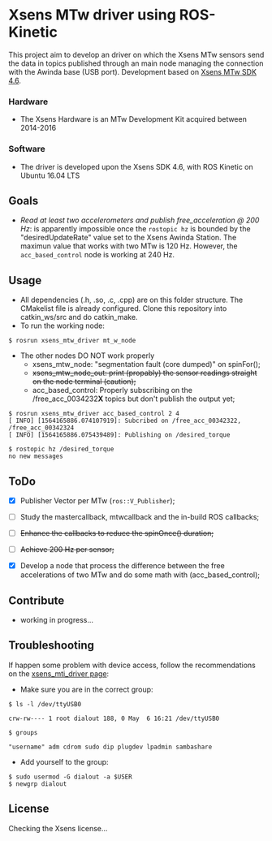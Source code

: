 # Xsens MTw driver using ROS-Kinetic

This project aim to develop an driver on which the Xsens MTw sensors send the data in topics published through an main node managing the
connection with the Awinda base (USB port). Development based on [Xsens MTw SDK 4.6](https://www.xsens.com/mt-software-suite-mtw-awinda/).

### Hardware

- The Xsens Hardware is an MTw Development Kit acquired between 2014-2016

### Software

- The driver is developed upon the Xsens SDK 4.6, with ROS Kinetic on Ubuntu 16.04 LTS

## Goals

- _Read at least two accelerometers and publish free_acceleration @ 200 Hz_: is apparently impossible once the `rostopic hz`
is bounded by the "desiredUpdateRate" value set to the Xsens Awinda Station. The maximun value that works with two MTw is 120 Hz.
However, the `acc_based_control` node is working at 240 Hz.

## Usage

- All dependencies (.h, .so, .c, .cpp) are on this folder structure. The CMakelist file is already configured. Clone this repository into
catkin_ws/src and do catkin_make. 
- To run the working node:

```
$ rosrun xsens_mtw_driver mt_w_node
```

- The other nodes DO NOT work properly
    - xsens_mtw_node: "segmentation fault (core dumped)" on spinFor();
    - ~~xsens_mtw_node_out: print (propably) the sensor readings straight on the node terminal (caution);~~
    - acc_based_control: Properly subscribing on the /free_acc_0034232**X** topics but don't publish the output yet;

```
$ rosrun xsens_mtw_driver acc_based_control 2 4
[ INFO] [1564165886.074107919]: Subcribed on /free_acc_00342322, /free_acc_00342324
[ INFO] [1564165886.075439489]: Publishing on /desired_torque
```
```
$ rostopic hz /desired_torque
no new messages
```

## ToDo

- [x] Publisher Vector per MTw (`ros::V_Publisher`);
- [ ] Study the mastercallback, mtwcallback and the in-build ROS callbacks;
- [ ] ~~Enhance the callbacks to reduce the spinOnce() duration;~~
- [ ] ~~Achieve 200 Hz per sensor;~~
- [x] Develop a node that process the difference between the free accelerations of two MTw and do some math with (acc_based_control);


## Contribute

- working in progress...

## Troubleshooting

If happen some problem with device access, follow the recommendations on the [xsens_mti_driver page](http://wiki.ros.org/xsens_mti_driver):

- Make sure you are in the correct group:

```
$ ls -l /dev/ttyUSB0

crw-rw---- 1 root dialout 188, 0 May  6 16:21 /dev/ttyUSB0

$ groups

"username" adm cdrom sudo dip plugdev lpadmin sambashare
```

- Add yourself to the group: 
```
$ sudo usermod -G dialout -a $USER
$ newgrp dialout
```

## License

Checking the Xsens license...